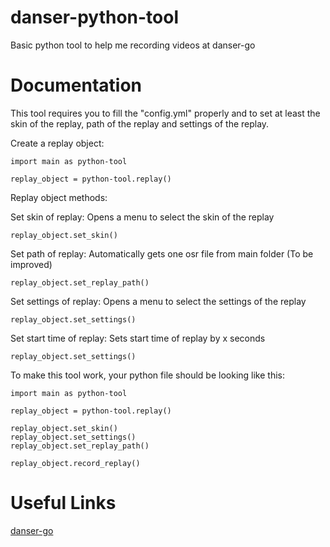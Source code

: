 # danser-python-tool
Basic python tool to help me recording videos at danser-go

# Documentation
This tool requires you to fill the "config.yml" properly and to set at least the skin of the replay, path of the replay and settings of the replay.

Create a replay object:
```
import main as python-tool

replay_object = python-tool.replay()
```
Replay object methods:

Set skin of replay:
  Opens a menu to select the skin of the replay
```
replay_object.set_skin()
```

Set path of replay:
  Automatically gets one osr file from main folder (To be improved)
```
replay_object.set_replay_path()
```

Set settings of replay:
  Opens a menu to select the settings of the replay
```
replay_object.set_settings()
```

Set start time of replay:
  Sets start time of replay by x seconds
```
replay_object.set_settings()
```

To make this tool work, your python file should be looking like this:
```
import main as python-tool

replay_object = python-tool.replay()

replay_object.set_skin()
replay_object.set_settings()
replay_object.set_replay_path()

replay_object.record_replay()
```

# Useful Links

[danser-go](https://github.com/Wieku/danser-go)
